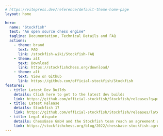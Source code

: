 ```yaml
---
# https://vitepress.dev/reference/default-theme-home-page
layout: home

hero:
  name: "Stockfish"
  text: "An open source chess engine"
  tagline: Documentation, Technical Details and FAQ
  actions:
    - theme: brand
      text: FAQ
      link: /stockfish-wiki/Stockfish-FAQ
    - theme: alt
      text: Download
      link: https://stockfishchess.org/download/
    - theme: alt
      text: View on Github
      link: https://github.com/official-stockfish/Stockfish
features:
  - title: Latest Dev Builds
    details: Click here to get to the latest dev builds
    link: https://github.com/official-stockfish/Stockfish/releases?q=prerelease%3Atrue
  - title: Latest Release
    details: Stockfish 17
    link: https://github.com/official-stockfish/Stockfish/releases/latest
  - title: Legal dispute
    details: ChessBase GmbH and the Stockfish team reach an agreement and end their legal dispute
    link: https://stockfishchess.org/blog/2022/chessbase-stockfish-agreement/
---
```

